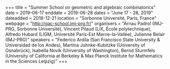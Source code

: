 +++
title = "Summer School on geometric and algebraic combinatorics"
date = 2019-06-17
enddate = 2019-06-28
dates = "June 17 - 28, 2019"
dateadded = 2018-12-21
location = "Sorbonne Université, Paris, France"
webpage = "http://gac-school.imj-prg.fr/"
organisers = "Arnau Padrol (IMJ-PRG, Sorbonne Université), Vincent Pilaud (LIX, École polytechnique), Alfredo Hubard (LIGM, Université Paris-Est Marne-la-Vallée), Julienne Belair (IMJ-PRG)"
speakers = "Federico Ardila (San Francisco State University & Universidad de los Andes), Martina Juhnke-Kubitzke (University of Osnabrück), Isabella Novik (University of Washington), Bernd Sturmfels (University of California at Berkeley & Max Planck Institute for Mathematics in the Sciences Leipzig)"
+++
